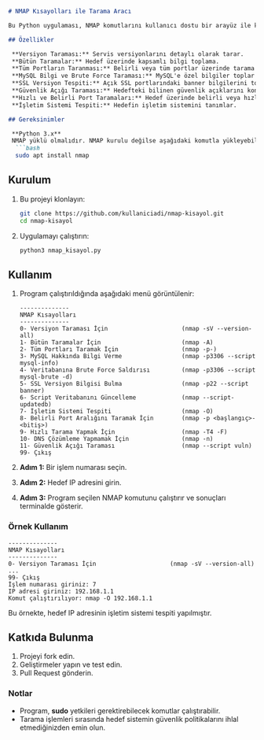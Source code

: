 ```markdown
# NMAP Kısayolları ile Tarama Aracı

Bu Python uygulaması, NMAP komutlarını kullanıcı dostu bir arayüz ile kullanmanızı sağlar. Uygulama, sık kullanılan NMAP tarama işlemleri için hazır kısayollar sunar. Bu sayede IP adreslerini hızlı ve etkili bir şekilde analiz edebilirsiniz.

## Özellikler

 **Versiyon Taraması:** Servis versiyonlarını detaylı olarak tarar.
 **Bütün Taramalar:** Hedef üzerinde kapsamlı bilgi toplama.
 **Tüm Portların Taranması:** Belirli veya tüm portlar üzerinde tarama yapar.
 **MySQL Bilgi ve Brute Force Taraması:** MySQL'e özel bilgiler toplar ve brute force saldırıları düzenler.
 **SSL Versiyon Tespiti:** Açık SSL portlarındaki banner bilgilerini toplar.
 **Güvenlik Açığı Taraması:** Hedefteki bilinen güvenlik açıklarını kontrol eder.
 **Hızlı ve Belirli Port Taramaları:** Hedef üzerinde belirli veya hızlı taramalar yapar.
 **İşletim Sistemi Tespiti:** Hedefin işletim sistemini tanımlar.

## Gereksinimler

 **Python 3.x**
 NMAP yüklü olmalıdır. NMAP kurulu değilse aşağıdaki komutla yükleyebilirsiniz:
  ```bash
  sudo apt install nmap
  ```

## Kurulum

1. Bu projeyi klonlayın:
   ```bash
   git clone https://github.com/kullaniciadi/nmap-kisayol.git
   cd nmap-kisayol
   ```

2. Uygulamayı çalıştırın:
   ```bash
   python3 nmap_kisayol.py
   ```

## Kullanım

1. Program çalıştırıldığında aşağıdaki menü görüntülenir:

   ```plaintext
   --------------
   NMAP Kısayolları
   --------------
   0- Versiyon Taraması İçin                     (nmap -sV --version-all)
   1- Bütün Taramalar İçin                       (nmap -A)
   2- Tüm Portları Taramak İçin                  (nmap -p-)
   3- MySQL Hakkında Bilgi Verme                 (nmap -p3306 --script mysql-info)
   4- Veritabanına Brute Force Saldırısı         (nmap -p3306 --script mysql-brute -d)
   5- SSL Versiyon Bilgisi Bulma                 (nmap -p22 --script banner)
   6- Script Veritabanını Güncelleme             (nmap --script-updatedb)
   7- İşletim Sistemi Tespiti                    (nmap -O)
   8- Belirli Port Aralığını Taramak İçin        (nmap -p <başlangıç>-<bitiş>)
   9- Hızlı Tarama Yapmak İçin                   (nmap -T4 -F)
   10- DNS Çözümleme Yapmamak İçin               (nmap -n)
   11- Güvenlik Açığı Taraması                   (nmap --script vuln)
   99- Çıkış
   ```

2. **Adım 1:** Bir işlem numarası seçin.
3. **Adım 2:** Hedef IP adresini girin.
4. **Adım 3:** Program seçilen NMAP komutunu çalıştırır ve sonuçları terminalde gösterir.

### Örnek Kullanım

```plaintext
--------------
NMAP Kısayolları
--------------
0- Versiyon Taraması İçin                     (nmap -sV --version-all)
...
99- Çıkış
İşlem numarası giriniz: 7
IP adresi giriniz: 192.168.1.1
Komut çalıştırılıyor: nmap -O 192.168.1.1
```

Bu örnekte, hedef IP adresinin işletim sistemi tespiti yapılmıştır.

## Katkıda Bulunma

1. Projeyi fork edin.
2. Geliştirmeler yapın ve test edin.
3. Pull Request gönderin.


### Notlar
- Program, **sudo** yetkileri gerektirebilecek komutlar çalıştırabilir.
- Tarama işlemleri sırasında hedef sistemin güvenlik politikalarını ihlal etmediğinizden emin olun.

```

